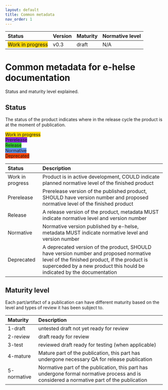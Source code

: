 ```yaml
---
layout: default
title: Common metadata
nav_order: 1
---
```


| Status | Version | Maturity | Normative level |
|:-------------|:------------------|:------|:-------|
|  <span style="background-color:gold">Work in progress</span> | v0.3 | draft | N/A |

# Common metadata for e-helse documentation

Status and maturity level explained.

## Status

The status of the product indicates where in the release cycle the product is at the moment of publication.  

 <span style="background-color:gold">Work in progress</span>  
 <span style="background-color:BlueViolet">Prerelease</span>  
 <span style="background-color:LimeGreen">Release</span>  
 <span style="background-color:CornflowerBlue">Normative</span>  
 <span style="background-color:OrangeRed">Deprecated</span>  

| Status | Description |
|:-------------|:------------------|
| Work in progress | Product is in active development, COULD indicate planned normative level of the finished product |
| Prerelease | Prerelease version of the published product, SHOULD have version number and proposed normative level of the finished product |
| Release | A release version of the product, metadata MUST indicate normative level and version number |
| Normative | Normative version published by e-helse, metadata MUST indicate normative level and version number |
| Deprecated | A deprecated version of the product, SHOULD have version number and proposed normative level of the finished product, if the product is superceded by a new product this hould be indicated by the documentation |

## Maturity level

Each part/artifact of a publication can have different maturity based on the level and types of review it has been subject to.

| Maturity | Description |
|:-------------|:------------------|
| 1-draft | untested draft not yet ready for review |
| 2-review | draft ready for review |
| 3-test | reviewed draft ready for testing (when applicable) |
| 4-mature | Mature part of the publication, this part has undergone necessary QA for release publication |
| 5-normative | Normative part of the publication, this part has undergone formal normative process and is considered a normative part of the publication |
